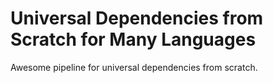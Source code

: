 # Universal Dependencies from Scratch for Many Languages

Awesome pipeline for universal dependencies from scratch.
